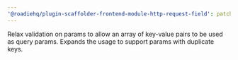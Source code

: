 ```yaml
---
'@roadiehq/plugin-scaffolder-frontend-module-http-request-field': patch
---
```


Relax validation on params to allow an array of key-value pairs to be used as query params. Expands the usage to support params with duplicate keys.

